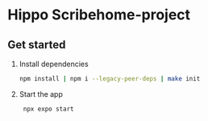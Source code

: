 # Hippo Scribehome-project

## Get started

1. Install dependencies

   ```bash
   npm install | npm i --legacy-peer-deps | make init
   ```

2. Start the app

   ```bash
    npx expo start
   ```
